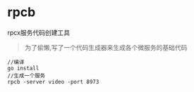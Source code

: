 # rpcb
rpcx服务代码创建工具
> 为了偷懒,写了一个代码生成器来生成各个微服务的基础代码

```
//编译
go install
//生成一个服务
rpcb -server video -port 8973
```
